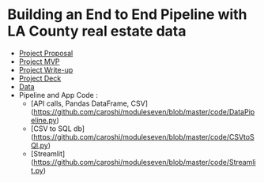 # Building an End to End Pipeline with LA County real estate data

* [Project Proposal](https://github.com/caroshi/moduleseven/blob/master/deliverables/ProjectProposal.md)
* [Project MVP](https://github.com/caroshi/moduleseven/blob/master/deliverables/ProjectMVP.md)
* [Project Write-up](https://github.com/caroshi/moduleseven/blob/master/deliverables/ProjectWriteup.md)
* [Project Deck](https://github.com/caroshi/moduleseven/blob/master/deliverables/DataEngDeck.pdf)
* [Data](https://github.com/caroshi/moduleseven/tree/master/data) 
* Pipeline and App Code :
  * [API calls, Pandas DataFrame, CSV] (https://github.com/caroshi/moduleseven/blob/master/code/DataPipeline.py)
  * [CSV to SQL db] (https://github.com/caroshi/moduleseven/blob/master/code/CSVtoSQl.py)
  * [Streamlit] (https://github.com/caroshi/moduleseven/blob/master/code/Streamlit.py)
  
